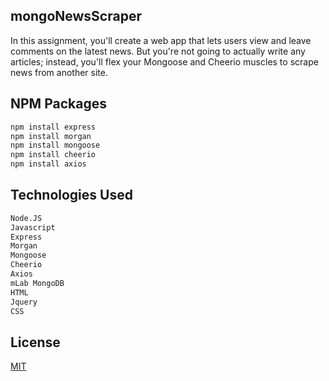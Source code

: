 ## mongoNewsScraper

In this assignment, you'll create a web app that lets users view and leave comments on the latest news. But you're not going to actually write any articles; instead, you'll flex your Mongoose and Cheerio muscles to scrape news from another site.

## NPM Packages

```bash
npm install express
npm install morgan
npm install mongoose
npm install cheerio
npm install axios

```

## Technologies Used

```bash
Node.JS
Javascript
Express
Morgan
Mongoose
Cheerio
Axios
mLab MongoDB
HTML
Jquery
CSS
```

## License

[MIT](https://choosealicense.com/licenses/mit/)
